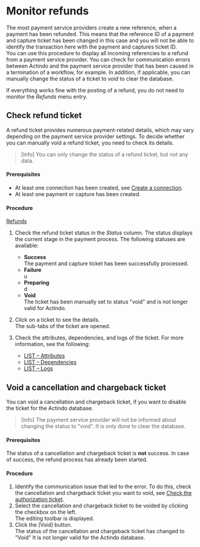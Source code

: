# Monitor refunds

The most payment service providers create a new reference, when a payment has been refunded. This means that the reference ID of a payment and capture ticket has been changed in this case and you will not be able to identify the transaction here with the payment and captures ticket ID.   
You can use this procedure to display all incoming referencies to a refund from a payment service provider. You can check for communication errors between Actindo and the payment service provider that has been caused in a termination of a workflow, for example. In addition, if applicable, you can manually change the status of a ticket to *void* to clear the database.    
   
If everything works fine with the posting of a refund, you do not need to monitor the *Refunds* menu entry.   

## Check refund ticket

A refund ticket provides numerous payment-related details, which may vary depending on the payment service provider settings. To decide whether you can manually void a refund ticket, you need to check its details.   
> [Info] You can only change the status of a refund ticket, but not any data.

#### Prerequisites

- At least one connection has been created, see [Create a connection](../Integration/01_ManageConnections.md#create-a-connection).
- At least one payment or capture has been created.

#### Procedure
[Refunds](../../Assets/Screenshots/Payments/PaymentsAndCaptures/Refunds.png "[Refund ticket]")

1. Check the refund ticket status in the *Status* column. The status displays the current stage in the payment process. The following statuses are available:   
    - **Success**   
    The payment and capture ticket has been successfully processed.
    - **Failure**   
    u
    - **Preparing**   
    d
    - **Void**   
    The ticket has been manually set to status "void" and is not longer valid for Actindo.   

    
2. Click on a ticket to see the details.   
    The sub-tabs of the ticket are opened. <!---Wie wird das richtig genannt?-->  
3. Check the attributes, dependencies, and logs of the ticket. For more information, see the following:
     - [LIST &ndash; Attributes](../UserInterface/04_ListRefunds.md#refunds-–-attributes)
     - [LIST &ndash; Dependencies](../UserInterface/04_ListRefunds.md#refunds-–-dependencies)
     - [LIST &ndash; Logs](../UserInterface/04_ListRefunds.md#refunds-–-logs)


## Void a cancellation and chargeback ticket

You can void a cancellation and chargeback ticket, if you want to disable the ticket for the Actindo database. 
> [Info] The payment service provider will not be informed about changing the status to "void". It is only done to clear the database.

#### Prerequisites

The status of a cancellation and chargeback ticket is **not** success. In case of success, the refund process has already been started. <!---ist das richtig-->

#### Procedure

 1. Identify the communication issue that led to the error. To do this, check the cancellation and chargeback ticket you want to void, see [Check the authorization ticket](02_ManagePaymentsAndCaptures.md#check-payment-and-capture-ticket).
2. Select the cancellation and chargeback ticket to be voided by clicking the checkbox on the left.   
    The editing toolbar is displayed.
3. Click the [Void] button.  <!---was passsiert dann-->   
   The status of the cancellation and chargeback ticket has changed to "Void" It is not longer valid for the Actindo database.